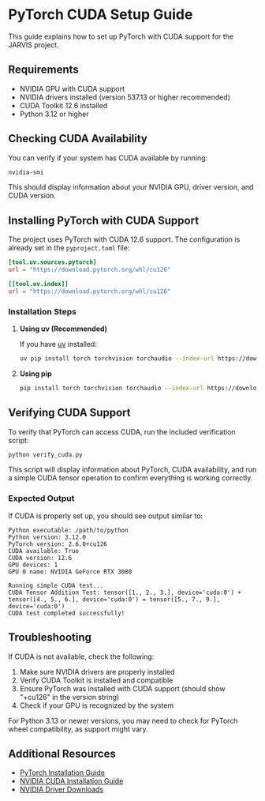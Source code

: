 # PyTorch CUDA Setup Guide

This guide explains how to set up PyTorch with CUDA support for the JARVIS project.

## Requirements

- NVIDIA GPU with CUDA support
- NVIDIA drivers installed (version 537.13 or higher recommended)
- CUDA Toolkit 12.6 installed
- Python 3.12 or higher

## Checking CUDA Availability

You can verify if your system has CUDA available by running:

```bash
nvidia-smi
```

This should display information about your NVIDIA GPU, driver version, and CUDA version.

## Installing PyTorch with CUDA Support

The project uses PyTorch with CUDA 12.6 support. The configuration is already set in the `pyproject.toml` file:

```toml
[tool.uv.sources.pytorch]
url = "https://download.pytorch.org/whl/cu126"

[[tool.uv.index]]
url = "https://download.pytorch.org/whl/cu126"
```

### Installation Steps

1. **Using uv (Recommended)**

   If you have [uv](https://github.com/astral-sh/uv) installed:

   ```bash
   uv pip install torch torchvision torchaudio --index-url https://download.pytorch.org/whl/cu126
   ```

2. **Using pip**

   ```bash
   pip install torch torchvision torchaudio --index-url https://download.pytorch.org/whl/cu126
   ```

## Verifying CUDA Support

To verify that PyTorch can access CUDA, run the included verification script:

```bash
python verify_cuda.py
```

This script will display information about PyTorch, CUDA availability, and run a simple CUDA tensor operation to confirm everything is working correctly.

### Expected Output

If CUDA is properly set up, you should see output similar to:

```
Python executable: /path/to/python
Python version: 3.12.0
PyTorch version: 2.6.0+cu126
CUDA available: True
CUDA version: 12.6
GPU devices: 1
GPU 0 name: NVIDIA GeForce RTX 3080

Running simple CUDA test...
CUDA Tensor Addition Test: tensor([1., 2., 3.], device='cuda:0') + tensor([4., 5., 6.], device='cuda:0') = tensor([5., 7., 9.], device='cuda:0')
CUDA test completed successfully!
```

## Troubleshooting

If CUDA is not available, check the following:

1. Make sure NVIDIA drivers are properly installed
2. Verify CUDA Toolkit is installed and compatible
3. Ensure PyTorch was installed with CUDA support (should show "+cu126" in the version string)
4. Check if your GPU is recognized by the system

For Python 3.13 or newer versions, you may need to check for PyTorch wheel compatibility, as support might vary.

## Additional Resources

- [PyTorch Installation Guide](https://pytorch.org/get-started/locally/)
- [NVIDIA CUDA Installation Guide](https://docs.nvidia.com/cuda/cuda-installation-guide-microsoft-windows/index.html)
- [NVIDIA Driver Downloads](https://www.nvidia.com/Download/index.aspx)
